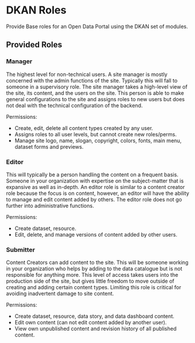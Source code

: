 # DKAN Roles
Provide Base roles for an Open Data Portal using the DKAN set of modules.

## Provided Roles
### Manager
The highest level for non-technical users. A site manager is mostly concerned
with the admin functions of the site. Typically this will fall to someone in a
supervisory role. The site manager takes a high-level view of the site, its
content, and the users on the site. This person is able to make general
configurations to the site and assigns roles to new users but does not deal
with the technical configuration of the backend.

Permissions:

- Create, edit, delete all content types created by any user.
- Assigns roles to all user levels, but cannot create new roles/perms.
- Manage site logo, name, slogan, copyright, colors, fonts, main menu, dataset forms and previews.

### Editor
This will typically be a person handling the content on a frequent basis.
Someone in your organization with expertise on the subject-matter that is
expansive as well as in-depth. An editor role is similar to a content creator
role because the focus is on content, however, an editor will have the ability
to manage and edit content added by others. The editor role does not go further
into administrative functions.

Permissions:

- Create dataset, resource.
- Edit, delete, and manage versions of content added by other users.


### Submitter
Content Creators can add content to the site. This will be someone working in
your organization who helps by adding to the data catalogue but is not
responsible for anything more. This level of access takes users into the
production side of the site, but gives little freedom to move outside of
creating and adding certain content types. Limiting this role is critical for
avoiding inadvertent damage to site content.

Permissions:

- Create dataset, resource, data story, and data dashboard content.
- Edit own content (can not edit content added by another user).
- View own unpublished content and revision history of all published content.
